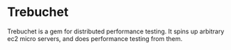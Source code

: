 Trebuchet
=========

Trebuchet is a gem for distributed performance testing. It spins up
arbitrary ec2 micro servers, and does performance testing from them.
